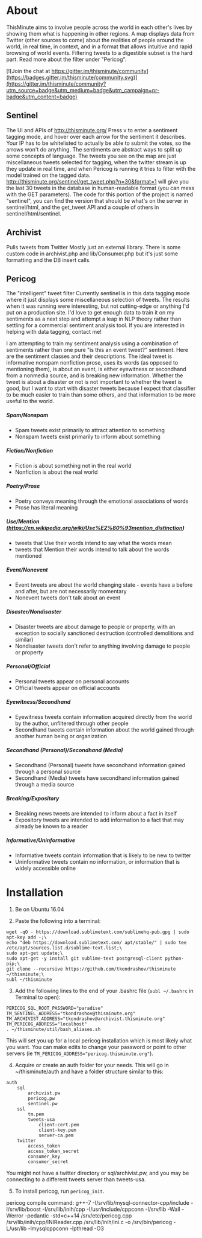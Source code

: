 # About

ThisMinute aims to involve people across the world in each other's lives by showing them what is happening in other regions. A map displays data from Twitter (other sources to come) about the realities of people around the world, in real time, in context, and in a format that allows intuitive and rapid browsing of world events. Filtering tweets to a digestible subset is the hard part. Read more about the filter under "Pericog".

[![Join the chat at https://gitter.im/thisminute/community](https://badges.gitter.im/thisminute/community.svg)](https://gitter.im/thisminute/community?utm_source=badge&utm_medium=badge&utm_campaign=pr-badge&utm_content=badge)

## Sentinel
The UI and APIs of http://thisminute.org/
Press v to enter a sentiment tagging mode, and hover over each arrow for the sentiment it describes. Your IP has to be whitelisted to actually be able to submit the votes, so the arrows won't do anything. The sentiments are abstract ways to split up some concepts of language. The tweets you see on the map are just miscellaneous tweets selected for tagging, when the twitter stream is up they update in real time, and when Pericog is running it tries to filter with the model trained on the tagged data.
http://thisminute.org/sentinel/get_tweet.php?n=30&format=1 will give you the last 30 tweets in the database in human-readable format (you can mess with the GET parameters).
The code for this portion of the project is named "sentinel", you can find the version that should be what's on the server in sentinel/html, and the get_tweet API and a couple of others in sentinel/html/sentinel.

## Archivist
Pulls tweets from Twitter
Mostly just an external library. There is some custom code in archivist.php and lib/Consumer.php but it's just some formatting and the DB insert calls.

## Pericog
The "intelligent" tweet filter
Currently sentinel is in this data tagging mode where it just displays some miscellaneous selection of tweets. The results when it was running were interesting, but not cutting-edge or anything I'd put on a production site. I'd love to get enough data to train it on my sentiments as a next step and attempt a leap in NLP theory rather than settling for a commercial sentiment analysis tool. If you are interested in helping with data tagging, contact me!

I am attempting to train my sentiment analysis using a combination of sentiments rather than one pure "is this an event tweet?" sentiment. Here are the sentiment classes and their descriptions. The ideal tweet is informative nonspam nonfiction prose, uses its words (as opposed to mentioning them), is about an event, is either eyewitness or secondhand from a nonmedia source, and is breaking new information. Whether the tweet is about a disaster or not is not important to whether the tweet is good, but I want to start with disaster tweets because I expect that classifier to be much easier to train than some others, and that information to be more useful to the world.

##### Spam/Nonspam
- Spam tweets exist primarily to attract attention to something
- Nonspam tweets exist primarily to inform about something

##### Fiction/Nonfiction
- Fiction is about something not in the real world
- Nonfiction is about the real world

##### Poetry/Prose
- Poetry conveys meaning through the emotional associations of words
- Prose has literal meaning

##### Use/Mention (https://en.wikipedia.org/wiki/Use%E2%80%93mention_distinction)
- tweets that Use their words intend to say what the words mean
- tweets that Mention their words intend to talk about the words mentioned

##### Event/Nonevent
- Event tweets are about the world changing state - events have a before and after, but are not necessarily momentary
- Nonevent tweets don't talk about an event

##### Disaster/Nondisaster
- Disaster tweets are about damage to people or property, with an exception to socially sanctioned destruction (controlled demolitions and similar)
- Nondisaster tweets don't refer to anything involving damage to people or property

##### Personal/Official
- Personal tweets appear on personal accounts
- Official tweets appear on official accounts

##### Eyewitness/Secondhand
- Eyewitness tweets contain information acquired directly from the world by the author, unfiltered through other people
- Secondhand tweets contain information about the world gained through another human being or organization

##### Secondhand (Personal)/Secondhand (Media)
- Secondhand (Personal) tweets have secondhand information gained through a personal source
- Secondhand (Media) tweets have secondhand information gained through a media source

##### Breaking/Expository
- Breaking news tweets are intended to inform about a fact in itself
- Expository tweets are intended to add information to a fact that may already be known to a reader

##### Informative/Uninformative
- Informative tweets contain information that is likely to be new to twitter
- Uninformative tweets contain no information, or information that is widely accessible online

# Installation

1) Be on Ubuntu 16.04

2) Paste the following into a terminal:
```
wget -qO - https://download.sublimetext.com/sublimehq-pub.gpg | sudo apt-key add -;\
echo "deb https://download.sublimetext.com/ apt/stable/" | sudo tee /etc/apt/sources.list.d/sublime-text.list;\
sudo apt-get update;\
sudo apt-get -y install git sublime-text postgresql-client python-pip;\
git clone --recursive https://github.com/tkondrashov/thisminute ~/thisminute;\
subl ~/thisminute
```

3) Add the following lines to the end of your .bashrc file (`subl ~/.bashrc` in Terminal to open):
```
PERICOG_SQL_ROOT_PASSWORD="paradise"
TM_SENTINEL_ADDRESS="tkondrashov@thisminute.org"
TM_ARCHIVIST_ADDRESS="tkondrashov@archivist.thisminute.org"
TM_PERICOG_ADDRESS="localhost"
. ~/thisminute/util/bash_aliases.sh
```
This will set you up for a local pericog installation which is most likely what you want. You can make edits to change your password or point to other servers (ie `TM_PERICOG_ADDRESS="pericog.thisminute.org"`).

4) Acquire or create an auth folder for your needs. This will go in ~/thisminute/auth and have a folder structure similar to this:
```
auth
	sql
		archivist.pw
		pericog.pw
		sentinel.pw
	ssl
		tm.pem
		tweets-usa
			client-cert.pem
			client-key.pem
			server-ca.pem
	twitter
		access_token
		access_token_secret
		consumer_key
		consumer_secret
```
You might not have a twitter directory or sql/archivist.pw, and you may be connecting to a different tweets server than tweets-usa.

5) To install pericog, run `pericog_init`.


pericog compile command:
g++-7 -I/srv/lib/mysql-connector-cpp/include -I/srv/lib/boost -I/srv/lib/inih/cpp -I/usr/include/cppconn -I/srv/lib -Wall -Werror -pedantic -std=c++14 /srv/etc/pericog.cpp /srv/lib/inih/cpp/INIReader.cpp /srv/lib/inih/ini.c -o /srv/bin/pericog -L/usr/lib -lmysqlcppconn -lpthread -O3
